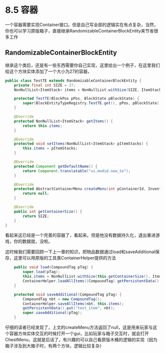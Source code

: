 # 8.5 容器

一个容器需要实现Container接口。但是自己写全部的逻辑实在有点复杂，当然，你也可以学习原版箱子，直接继承RandomizableContainerBlockEntity来节省很多工作

## RandomizableContainerBlockEntity

继承这个类后，还是有一些东西需要你自己实现，这里给出一个例子，在这里我们给这个方块实体添加了一个大小为27的容器，

``` java
public class TestTE extends RandomizableContainerBlockEntity {
    private final int SIZE = 27;
    NonNullList<ItemStack> items = NonNullList.withSize(SIZE, ItemStack.EMPTY);

    protected TestTE(BlockPos pPos, BlockState pBlockState) {
        super(BlockEntityTypeRegistry.TestTE.get(), pPos, pBlockState);
    }

    @Override
    protected NonNullList<ItemStack> getItems() {
        return this.items;
    }

    @Override
    protected void setItems(NonNullList<ItemStack> pItemStacks) {
        this.items = pItemStacks;
    }

    @Override
    protected Component getDefaultName() {
        return Component.translatable("ui.modid.new_te");
    }

    @Override
    protected AbstractContainerMenu createMenu(int pContainerId, Inventory pInventory) {
        return null;
    }

    @Override
    public int getContainerSize() {
        return SIZE;
    }
}
```

看起来这已经是一个完善的容器了，看起来。但是他没有数据持久化，退出重进游戏，你的数据就，没啦。

这时候我们需要回顾一下上一章的知识，把物品数据通过load和saveAdditional保存，这里可以用原版的工具类ContainerHelper提供的方法

``` java
    public void load(CompoundTag pTag) {
        super.load(pTag);
        this.items = NonNullList.withSize(this.getContainerSize(), ItemStack.EMPTY);
        ContainerHelper.loadAllItems((CompoundTag) getPersistentData().get("test_item"), this.items);
    }

    protected void saveAdditional(CompoundTag pTag) {
        CompoundTag nbt = new CompoundTag();
        ContainerHelper.saveAllItems(nbt, this.items);
        getPersistentData().put("test_item", nbt);
        super.saveAdditional(pTag);
    }
```

仔细的读者已经发现了，上文的createMenu方法返回了null，这是用来玩家与这个容器方块实体交互的时候打开一个gui，比如玩家与箱子交互时，就会打开ChestMenu，这就是后话了，有兴趣的可以自己看原版木桶的逻辑的实现（因为箱子涉及到大箱子时，有两个方块，逻辑比较复杂）